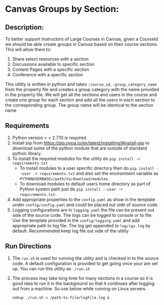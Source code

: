 # Canvas Groups by Section:

## Description:
 
To better support Instructors of Large Courses in Canvas,  given a CourseId we should be able create groups in Canvas based on their course sections. This will allow them to: 

1. Share select resources with a section 
2. Discussions available to specific section 
3. Content Pages with a specific section 
4. Conference with a specific section 

This utility is written in python and takes `:course_id`, `:group_category_name` from the property file and creates a group category with the name provided in the property file. We will get all the sections and users
in the course and create one group for each section and add all the users in each section to the corresponding group. The group name will be identical to the section name
 
## Requirements 

1. Python version > = 2.7.10 is required.
2. Install pip from https://pip.pypa.io/en/latest/installing/#install-pip to download some of the python module that are outside of standard python library.
3. To install the required modules for the utility do `pip install -r requirements.txt` 
    * To install modules to a user specific directory then do `pip install --user -r requirements.txt` and also set the environment variable as `PYTHONUSERBASE=/path/to/download/modules`.
    * To download modules to default users home directory as part of Python system path just do `pip install --user -r requirements.txt`. 
4. Add appropriate properties to the `config.yaml` as show in the template under `config/config.yaml` and could be placed out side of source code.
5. Logging configurations are in `logging.yaml` the file can be present out side of the source code. The logs can be logged to console or to file. Use the template provided in the `config/logging.yaml` and add
    appropriate path to log file. The log get appended to `log/cgs.log` by default. Recommended keep log file out side of the utility
## Run Directions 

1. The `run.sh` is used for running the utility and is checked in to the source code. A default configuration is provided to get going once your are set up. You can run this utility as  `./run.sh`
2. The process may take long time for many sections in a course so it is good idea to run it in the background so that it continues after logging out from a machine. So use below while running on Linux servers.

    `nohup ./run.sh > /path-to-file/logFile.log &` 


